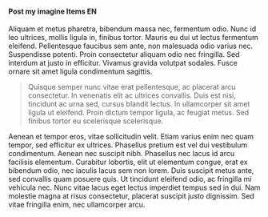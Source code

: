 #### Post my imagine Items EN

Aliquam et metus pharetra, bibendum massa nec, fermentum odio. Nunc id leo ultrices, mollis ligula in, finibus tortor. Mauris eu dui ut lectus fermentum eleifend. Pellentesque faucibus sem ante, non malesuada odio varius nec. Suspendisse potenti. Proin consectetur aliquam odio nec fringilla. Sed interdum at justo in efficitur. Vivamus gravida volutpat sodales. Fusce ornare sit amet ligula condimentum sagittis.

> Quisque semper nunc vitae erat pellentesque, ac placerat arcu consectetur. In venenatis elit ac ultrices convallis. Duis est nisi, tincidunt ac urna sed, cursus blandit lectus. In ullamcorper sit amet ligula ut eleifend. Proin dictum tempor ligula, ac feugiat metus. Sed finibus tortor eu scelerisque scelerisque.

Aenean et tempor eros, vitae sollicitudin velit. Etiam varius enim nec quam tempor, sed efficitur ex ultrices. Phasellus pretium est vel dui vestibulum condimentum. Aenean nec suscipit nibh. Phasellus nec lacus id arcu facilisis elementum. Curabitur lobortis, elit ut elementum congue, erat ex bibendum odio, nec iaculis lacus sem non lorem. Duis suscipit metus ante, sed convallis quam posuere quis. Ut tincidunt eleifend odio, ac fringilla mi vehicula nec. Nunc vitae lacus eget lectus imperdiet tempus sed in dui. Nam molestie magna at risus consectetur, placerat suscipit justo dignissim. Sed vitae fringilla enim, nec ullamcorper arcu.
